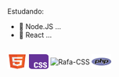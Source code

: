 
Estudando:
- 🌱 Node.JS ...
- 👾 React ...


<div style="display: inline_block"><br>
  <img align="center" alt="Rafa-React" height="30" width="40" src="https://raw.githubusercontent.com/devicons/devicon/master/icons/html5/html5-original.svg">
  <img align="center" alt="Rafa-HTML" height="30" width="40" src="https://raw.githubusercontent.com/devicons/devicon/master/icons/css/css-original.svg">
  <img align="center" alt="Rafa-CSS" height="30" width="40" src="https://raw.githubusercontent.com/devicons/devicon/master/icons/js/js-original.svg">
  <img align="center" alt="Rafa-Python" height="30" width="40" src="https://raw.githubusercontent.com/devicons/devicon/master/icons/php/php-original.svg">
</div>

